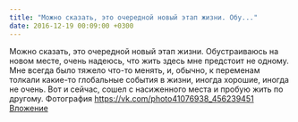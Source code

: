 ```yaml
---
title: "Можно сказать, это очередной новый этап жизни. Обу..."
date: 2016-12-19 00:09:00 +0300
---
```


Можно сказать, это очередной новый этап жизни. Обустраиваюсь на новом месте, очень надеюсь, что жить здесь мне предстоит не одному. Мне всегда было тяжело что-то менять, и, обычно, к переменам толкали какие-то глобальные события в жизни, иногда хорошие, иногда не очень. Вот и сейчас, сошел с насиженного места и пробую жить по другому.
Фотография
<a class="vk-attach" href="https://vk.com/photo41076938_456239451">https://vk.com/photo41076938_456239451</a>
<a class="vk-attach" href="https://vk.com/photo41076938_456239451">Вложение</a>
